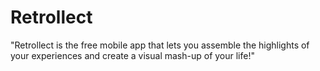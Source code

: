 # Retrollect

"Retrollect is the free mobile app that lets you assemble the highlights of your experiences and create a visual mash-up of your life!"
